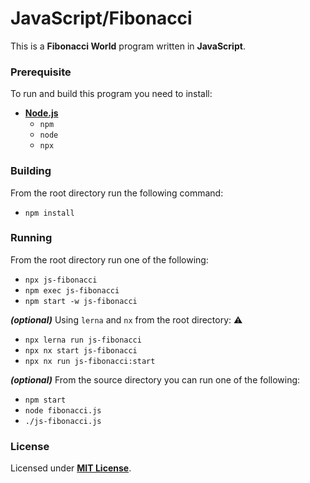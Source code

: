 # JavaScript/Fibonacci

This is a **Fibonacci World** program written in **JavaScript**.

### Prerequisite

To run and build this program you need to install:

* [**Node.js**](https://nodejs.org/en/download/current)
  * `npm`
  * `node`
  * `npx`

### Building

From the root directory run the following command:

* `npm install`

### Running

From the root directory run one of the following:

* `npx js-fibonacci`
* `npm exec js-fibonacci`
* `npm start -w js-fibonacci`

_**(optional)**_ Using `lerna` and `nx` from the root directory:
:warning:

* `npx lerna run js-fibonacci`
* `npx nx start js-fibonacci`
* `npx nx run js-fibonacci:start`

_****(optional)****_ From the source directory you can run one of the following:

* `npm start`
* `node fibonacci.js`
* `./js-fibonacci.js`

### License

Licensed under [**MIT License**](https://github.com/altersabeh/codes/blob/main/LICENSE).
